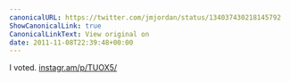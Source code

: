 ```yaml
---
canonicalURL: https://twitter.com/jmjordan/status/134037430218145792
ShowCanonicalLink: true
CanonicalLinkText: View original on
date: 2011-11-08T22:39:48+00:00
---
```

I voted. [instagr.am/p/TUOX5/](http://instagr.am/p/TUOX5/)